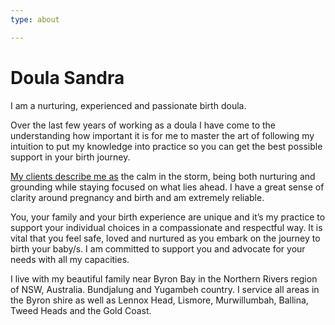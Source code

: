```yaml
---
type: about

---
```


# Doula Sandra

I am a nurturing, experienced and passionate birth doula.

Over the last few years of working as a doula I have come to the understanding how important it is for me to master the art of following my intuition to put my knowledge into practice so you can get the best possible support in your birth journey.

[My clients describe me as](#testimonials) the calm in the storm, being both nurturing and grounding while staying focused on what lies ahead. I have a great sense of clarity around pregnancy and birth and am extremely reliable.

You, your family and your birth experience are unique and it’s my practice to support your individual choices in a compassionate and respectful way. It is vital that you feel safe, loved and nurtured as you embark on the journey to birth your baby/s. I am committed to support you and advocate for your needs with all my capacities.

I live with my beautiful family near Byron Bay in the Northern Rivers region of NSW, Australia. Bundjalung and Yugambeh country. I service all areas in the Byron shire as well as Lennox Head, Lismore, Murwillumbah, Ballina, Tweed Heads and the Gold Coast.